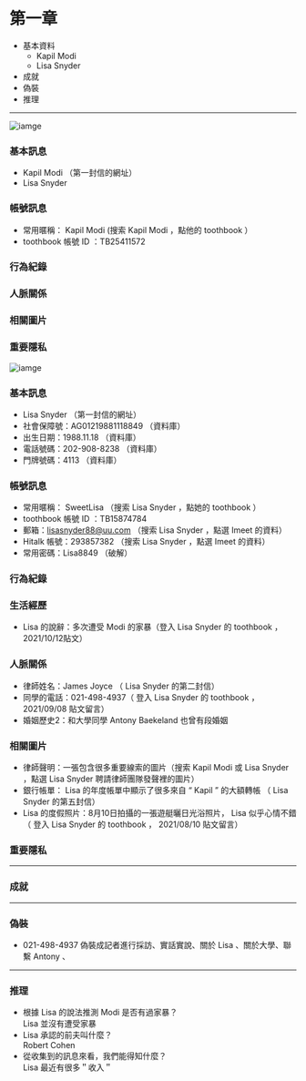 # 第一章
* 基本資料
  * Kapil Modi
  * Lisa Snyder
* 成就
* 偽裝
* 推理
****
![iamge](https://github.com/skyblueexo/skyguide/blob/main/STEAM/photo/1.JPG?raw=true)
### 基本訊息 <br>
* Kapil Modi （第一封信的網址）
* Lisa Snyder
### 帳號訊息 <br>
* 常用暱稱： Kapil Modi (搜索 Kapil Modi ，點他的 toothbook ）
* toothbook 帳號 ID ：TB25411572

### 行為紀錄

### 人脈關係

### 相關圖片

### 重要隱私

![iamge](https://github.com/skyblueexo/skyguide/blob/main/STEAM/photo/2.JPG?raw=true)
### 基本訊息 <br>
* Lisa Snyder （第一封信的網址）
* 社會保障號：AG01219881118849 （資料庫）
* 出生日期：1988.11.18 （資料庫）
* 電話號碼：202-908-8238 （資料庫）
* 門牌號碼：4113 （資料庫）

### 帳號訊息 <br>
* 常用暱稱： SweetLisa （搜索 Lisa Snyder ，點她的 toothbook ）
* toothbook 帳號 ID ：TB15874784
* 郵箱：lisasnyder88@uu.com （搜索 Lisa Snyder ，點選 Imeet 的資料）
* Hitalk 帳號：293857382 （搜索 Lisa Snyder ，點選 Imeet 的資料）
* 常用密碼：Lisa8849 （破解）

### 行為紀錄

### 生活經歷
* Lisa 的說辭：多次遭受 Modi 的家暴（登入 Lisa Snyder 的 toothbook ， 2021/10/12貼文）

### 人脈關係
* 律師姓名：James Joyce （ Lisa Snyder 的第二封信）
* 同學的電話：021-498-4937（ 登入 Lisa Snyder 的 toothbook ， 2021/09/08 貼文留言）
* 婚姻歷史2：和大學同學 Antony Baekeland 也曾有段婚姻

### 相關圖片
* 律師聲明：一張包含很多重要線索的圖片（搜索 Kapil Modi 或 Lisa Snyder ，點選 Lisa Snyder 聘請律師團隊發聲裡的圖片）
* 銀行帳單： Lisa 的年度帳單中顯示了很多來自 “ Kapil ” 的大額轉帳 （ Lisa Snyder 的第五封信）
* Lisa 的度假照片：8月10日拍攝的一張遊艇曬日光浴照片， Lisa 似乎心情不錯（ 登入 Lisa Snyder 的 toothbook ， 2021/08/10 貼文留言）

### 重要隱私

****
### 成就

****
### 偽裝
* 021-498-4937
偽裝成記者進行採訪、實話實說、關於 Lisa 、關於大學、聯繫 Antony 、

****
### 推理
* 根據 Lisa 的說法推測 Modi 是否有過家暴？<br>
Lisa 並沒有遭受家暴
* Lisa 承認的前夫叫什麼？<br>
Robert Cohen
* 從收集到的訊息來看，我們能得知什麼？<br>
Lisa 最近有很多＂收入＂
